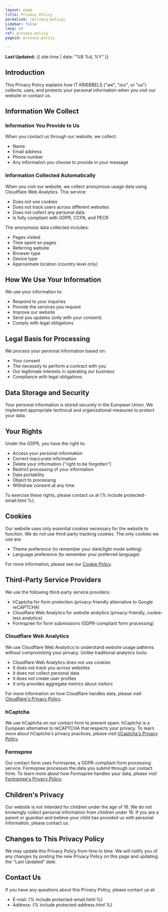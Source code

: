 ```yaml
---
layout: page
title: Privacy Policy
permalink: /privacy-policy/
sidebar: false
lang: en
ref: privacy-policy
pageid: privacy-policy

---
```


**Last Updated:** {{ site.time | date: "%B %d, %Y" }}

## Introduction

This Privacy Policy explains how IT KRIEBBELS ("we", "our", or "us") collects, uses, and protects your personal information when you visit our website or contact us.

## Information We Collect

### Information You Provide to Us

When you contact us through our website, we collect:
- Name
- Email address
- Phone number
- Any information you choose to provide in your message

### Information Collected Automatically

When you visit our website, we collect anonymous usage data using Cloudflare Web Analytics. This service:
- Does not use cookies
- Does not track users across different websites
- Does not collect any personal data
- Is fully compliant with GDPR, CCPA, and PECR

The anonymous data collected includes:
- Pages visited
- Time spent on pages
- Referring website
- Browser type
- Device type
- Approximate location (country level only)

## How We Use Your Information

We use your information to:
- Respond to your inquiries
- Provide the services you request
- Improve our website
- Send you updates (only with your consent)
- Comply with legal obligations

## Legal Basis for Processing

We process your personal information based on:
- Your consent
- The necessity to perform a contract with you
- Our legitimate interests in operating our business
- Compliance with legal obligations

## Data Storage and Security

Your personal information is stored securely in the European Union. We implement appropriate technical and organizational measures to protect your data.

## Your Rights

Under the GDPR, you have the right to:
- Access your personal information
- Correct inaccurate information
- Delete your information ("right to be forgotten")
- Restrict processing of your information
- Data portability
- Object to processing
- Withdraw consent at any time

To exercise these rights, please contact us at 
{% include protected-email.html %}.

## Cookies

Our website uses only essential cookies necessary for the website to function. We do not use third-party tracking cookies. The only cookies we use are:
- Theme preference (to remember your dark/light mode setting)
- Language preference (to remember your preferred language)

For more information, please see our [Cookie Policy](/cookies/).

## Third-Party Service Providers

We use the following third-party service providers:
- hCaptcha for form protection (privacy-friendly alternative to Google reCAPTCHA)
- Cloudflare Web Analytics for website analytics (privacy-friendly, cookie-less analytics)
- Formspree for form submissions (GDPR-compliant form processing)

### Cloudflare Web Analytics

We use Cloudflare Web Analytics to understand website usage patterns without compromising your privacy. Unlike traditional analytics tools:
- Cloudflare Web Analytics does not use cookies
- It does not track you across websites
- It does not collect personal data
- It does not create user profiles
- It only provides aggregate metrics about visitors

For more information on how Cloudflare handles data, please visit [Cloudflare's Privacy Policy](https://www.cloudflare.com/privacypolicy/).

### hCaptcha

We use hCaptcha on our contact form to prevent spam. hCaptcha is a European alternative to reCAPTCHA that respects your privacy. To learn more about hCaptcha's privacy practices, please visit [hCaptcha's Privacy Policy](https://www.hcaptcha.com/privacy).

### Formspree

Our contact form uses Formspree, a GDPR-compliant form processing service. Formspree processes the data you submit through our contact form. To learn more about how Formspree handles your data, please visit [Formspree's Privacy Policy](https://formspree.io/legal/privacy-policy/).

## Children's Privacy

Our website is not intended for children under the age of 16. We do not knowingly collect personal information from children under 16. If you are a parent or guardian and believe your child has provided us with personal information, please contact us.

## Changes to This Privacy Policy

We may update this Privacy Policy from time to time. We will notify you of any changes by posting the new Privacy Policy on this page and updating the "Last Updated" date.

## Contact Us

If you have any questions about this Privacy Policy, please contact us at:
- E-mail: 
{% include protected-email.html %}
- Address: 
{% include protected-address.html %}
